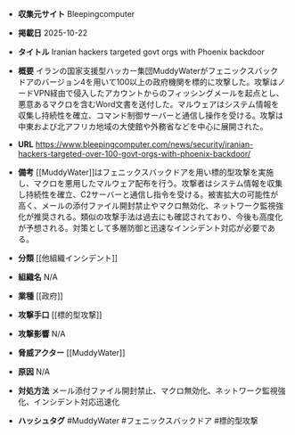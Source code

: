 - **収集元サイト**
Bleepingcomputer

- **掲載日**
2025-10-22

- **タイトル**
Iranian hackers targeted govt orgs with Phoenix backdoor

- **概要**
イランの国家支援型ハッカー集団MuddyWaterがフェニックスバックドアのバージョン4を用いて100以上の政府機関を標的に攻撃した。攻撃はノードVPN経由で侵入したアカウントからのフィッシングメールを起点とし、悪意あるマクロを含むWord文書を送付した。マルウェアはシステム情報を収集し持続性を確立、コマンド制御サーバーと通信し操作を受ける。攻撃は中東および北アフリカ地域の大使館や外務省などを中心に展開された。

- **URL**
https://www.bleepingcomputer.com/news/security/iranian-hackers-targeted-over-100-govt-orgs-with-phoenix-backdoor/

- **備考**
[[MuddyWater]]はフェニックスバックドアを用い標的型攻撃を実施し、マクロを悪用したマルウェア配布を行う。攻撃者はシステム情報を収集し持続性を確立、C2サーバーと通信し指令を受ける。被害拡大の可能性が高く、メールの添付ファイル開封禁止やマクロ無効化、ネットワーク監視強化が推奨される。類似の攻撃手法は過去にも確認されており、今後も高度化が予想される。対策として多層防御と迅速なインシデント対応が必要である。

- **分類**
[[他組織インシデント]]

- **組織名**
N/A

- **業種**
[[政府]]

- **攻撃手口**
[[標的型攻撃]]

- **攻撃影響**
N/A

- **脅威アクター**
[[MuddyWater]]

- **原因**
N/A

- **対処方法**
メール添付ファイル開封禁止、マクロ無効化、ネットワーク監視強化、インシデント対応迅速化

- **ハッシュタグ**
#MuddyWater #フェニックスバックドア #標的型攻撃

